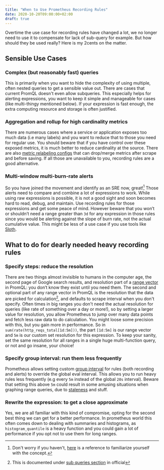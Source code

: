 ```yaml
---
title: "When to Use Prometheus Recording Rules"
date: 2020-10-20T09:00:00+02:00
draft: true
---
```


Overtime the use case for recording rules have changed a lot, we no longer need to use it to compensate for lack of sub-query for example. But how should they be used really? Here is my 2cents on the matter.

## Sensible Use Cases

### Complex (but reasonably fast) queries

This is primarily when you want to hide the complexity of using multiple, often nested queries to get a sensible value out. There are cases that current PromQL doesn't even allow subqueries. This especially helps for alerting expressions, you want to keep it simple and manageable for cases (like multi-thingy mentioned below). If your expression is fast enough, the extra computing resource and storage is often justified.

### Aggregation and rollup for high cardinality metrics

There are numerous cases where a service or application exposes too much data (i.e many labels) and you want to reduce that to those you need for regular use. You should beware that if you have control over these exposed metrics, it is much better to reduce cardinality at the source. There are also [metric relabeling configs](https://prometheus.io/docs/prometheus/latest/configuration/configuration/#metric_relabel_configs) that can drop/merge metrics after scrape and before saving. If all those are unavailable to you, recording rules are a good alternative.

### Multi-window multi-burn-rate alerts

So you have joined the movement and identify as an SRE now, great![^2] Those alerts need to compare and combine a lot of expressions to work. While using raw expressions is possible, it is not a good sight and soon becomes hard to read, debug, and maintain. Use recording rules for those expressions and get some peace of mind. However beware that you won’t or shouldn’t need a range greater than `3d` for any expression in those rules since you would be alerting against the slope of burn rate, not the actual cumulative value. This might be less of a use case if you use tools like [Sloth](https://github.com/slok/sloth).

## What to do for dearly needed heavy recording rules

### Specify steps: reduce the resolution

There are two things almost invisible to humans in the computer age, the second page of Google search results, and resolution part of a [range vector](https://prometheus.io/docs/prometheus/latest/querying/basics/#range-vector-selectors) in PromQL: you don’t know they exist until you need them. The second and optional part of any range vector in PromQL is the resolution that the data are picked for calculation[^1], and defaults to scrape interval when you don't specify. Often times in big ranges you don't need the actual resolution for queries (like rate of something over a day or more!), so by setting a larger value for resolution, you allow Prometheus to jump over many data points and fetch less raw data to do calculation. You might loose some precision with this, but you gain more in performance. So in `sum(rate(http_reqs_total[1d:5m]))`, the part `[1d:5m]` is our range vector and `5m` is our custom set resolution for this expression. To keep your sanity, set the same resolution for all ranges in a single huge multi-function query, or not and go insane, your choice!

### Specify group interval: run them less frequently

Prometheus allows setting custom [group interval](https://prometheus.io/docs/prometheus/latest/configuration/recording_rules/#rule_group) for rules (both recording and alerts) to override the global eval interval. This allows you to run heavy rules less frequently (e.g every `5m` instead of the global `20s` interval). Beware that setting this above `5m` could result in some amusing situations when graphing range queries, due to [staleness](https://prometheus.io/docs/prometheus/latest/querying/basics/#staleness) and stuff.

### Rewrite the expression: to get a close approximate

Yes, we are all familiar with this kind of compromise, opting for the second best thing we can get for a better performance. In prometheus world this often comes down to dealing with summaries and histograms, as `histogram_quantile` is a heavy function and you could gain a lot of performance if you opt not to use them for long ranges.


[^1]: This is documented under [sub queries section](https://prometheus.io/docs/prometheus/latest/querying/basics/#subquery) in official

[^2]: Don't worry if you haven't, [here](https://sre.google/workbook/alerting-on-slos/) is a reference to familiarize yourself with the concept.

